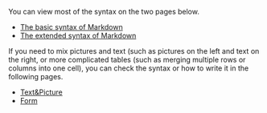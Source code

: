 You can view most of the syntax on the two pages below.

- [The basic syntax of Markdown](https://www.markdownguide.org/basic-syntax/)
- [The extended syntax of Markdown](https://www.markdownguide.org/extended-syntax/)

If you need to mix pictures and text (such as pictures on the left and text on the right, or more complicated tables (such as merging multiple rows or columns into one cell), you can check the syntax or how to write it in the following pages.

- [Text&Picture](contribution/formats-text-picture.md)
- [Form](contribution/formats-form.md)
